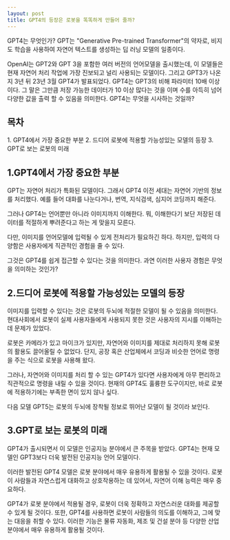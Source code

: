 ```yaml
---
layout: post
title: GPT4의 등장은 로봇을 똑똑하게 만들어 줄까?
---
```


GPT4는 무엇인가?
GPT는 "Generative Pre-trained Transformer"의 약자로, 비지도 학습을 사용하여 자연어 텍스트를 생성하는 딥 러닝 모델의 일종이다.

OpenAI는 GPT2와 GPT 3을 포함한 여러 버전의 언어모델을 출시했는데, 이 모델들은 현재 자연어 처리 작업에 가장 진보되고 널리 사용되는 모델이다.
그리고 GPT3가 나온 지 3년 뒤 23년 3월 GPT4가 발표되었다. 
GPT4는 GPT3의 비해 파라미터 10배 이상이다.
그 말은 그만큼 저장 가능한 데이터가 10 이상 많다는 것을 이며 수를 아득히 넘어 다양한 값을 출력 할 수 있음을 의미한다.
GPT4는 무엇을 시사하는 것일까? 


<h2>목차</h2>
1. GPT4에서 가장 중요한 부분
2. 드디어 로봇에 적용할 가능성있는 모델의 등장
3. GPT로 보는 로봇의 미래




<h2>1.GPT4에서 가장 중요한 부분</h2>
GPT는 자연어 처리가 특화된 모델이다. 그래서 GPT4 이전 세대는 자연어 기반의 정보를 처리했다.
예를 들어 대화를 나눈다거나, 번역, 지식검색, 심지어 코딩까지 해준다.

그러나 GPT4는 언어뿐만 아니라 이미지까지 이해한다.
뭐, 이해한다기 보단 저장된 데이터를 적절하게 뿌려준다고 하는 게 맞을지 모른다.

다만, 이미지를 언어모델에 입력될 수 있게 전처리가 필요하긴 하다.
하지만, 입력의 다양함은 사용자에게 직관적인 경험을 줄 수 있다.

그것은 GPT4를 쉽게 접근할 수 있다는 것을 의미한다.
과연 이러한 사용자 경험은 무엇을 의미하는 것인가?




<h2>2.드디어 로봇에 적용할 가능성있는 모델의 등장</h2>
이미지를 입력할 수 있다는 것은 로봇의 두뇌에 적절한 모델이 될 수 있음을 의미한다.
현대사회에서 로봇이 실제 사용자들에게 사용되지 못한 것은 사용자의 지시를 이해하는 데 문제가 있었다.

로봇은 카메라가 있고 마이크가 있지만, 자연어와 이미지를 제대로 처리하지 못해 로봇의 활용도 끌어올릴 수 없었다.
단지, 공장 혹은 산업체에서 코딩과 비슷한 언어로 명령을 주는 식으로 로봇을 사용해 왔다.

그러나, 자연어와 이미지를 처리 할 수 있는 GPT4가 있다면 사용자에게 아무 편리하고 직관적으로 명령을 내릴 수 있을 것이다.
현재의 GPT4도 훌륭한 도구이지만, 바로 로봇에 적용하기에는 부족한 면이 있지 않나 싶다.

다음 모델 GPT5는 로봇의 두뇌에 장착될 정보로 뛰어난 모델이 될 것이라 보인다.




<h2>3.GPT로 보는 로봇의 미래</h2>
GPT4가 출시되면서 이 모델은 인공지능 분야에서 큰 주목을 받았다. GPT4는 현재 모델인 GPT3보다 더욱 발전된 인공지능 언어 모델이다.

이러한 발전된 GPT4 모델은 로봇 분야에서 매우 유용하게 활용될 수 있을 것이다. 로봇이 사람들과 자연스럽게 대화하고 상호작용하는 데 있어서, 자연어 이해 능력은 매우 중요하다. 

GPT4가 로봇 분야에서 적용될 경우, 로봇이 더욱 정확하고 자연스러운 대화를 제공할 수 있게 될 것이다. 또한, GPT4를 사용하면 로봇이 사람들의 의도를 이해하고, 그에 맞는 대응을 취할 수 있다. 이러한 기능은 물류 자동화, 제조 및 건설 분야 등 다양한 산업 분야에서 매우 유용하게 활용될 것이다.
